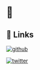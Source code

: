 
# 👋

## 🔗 Links
[![github](https://img.shields.io/badge/github-1388?style=for-the-badge&logo=github&logoColor=white)](https://twitter.com/o7raven)

[![twitter](https://img.shields.io/badge/twitter-2403F2?style=for-the-badge&logo=twitter&logoColor=white)](https://twitter.com/o7raven)

